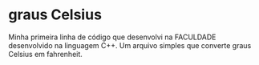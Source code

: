 # graus Celsius
Minha primeira linha de código que desenvolvi na FACULDADE desenvolvido na linguagem C++. Um arquivo simples que converte graus Celsius em fahrenheit.
